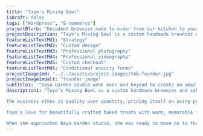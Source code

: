 ```yaml
---
title: "Tayo's Mixing Bowl"
isDraft: false
tags: ["Wordpress", "E-commerce"]
projectBlurb: "Decadent brownies made to order from our kitchen to your door"
projectDescription: "Tayo’s Mixing Bowl is a custom handmade brownies and cakes business creating high-end treats for special occasions."
featureListTextMd1: "Strategy"
featureListTextMd2: "Custom design"
featureListTextMd3: "Professional photography"
featureListTextMd4: "Professional videography"
featureListTextMd5: "Custom checkout"
featureListTextMd6: "Conditional enquiry forms"
projectImage1md: "../../assets/project-images/tmb-founder.jpg"
projectImage1mdalt: "founder image"
subtitle1: '"Baya Garden studio went over and beyond to create an amazing website for my online bakery business."'
description1: "Tayo’s Mixing Bowl is a custom handmade brownies and cakes business creating high-end treats for special occasions.\n

The business ethos is quality over quantity, priding itself on using premium ingredients and traditional baking methods to create decadent and delightful flavours with every mouthful.\n

Tayo’s love for beautifully crafted baked treats with warm, memorable flavours has rightly earned her the reputation of producing high quality desserts.\n

When she approached Baya Garden studio, she was ready to move on to the next stage and have a website that reflected her brand values and that beautifully conveyed her craft."
---
```

